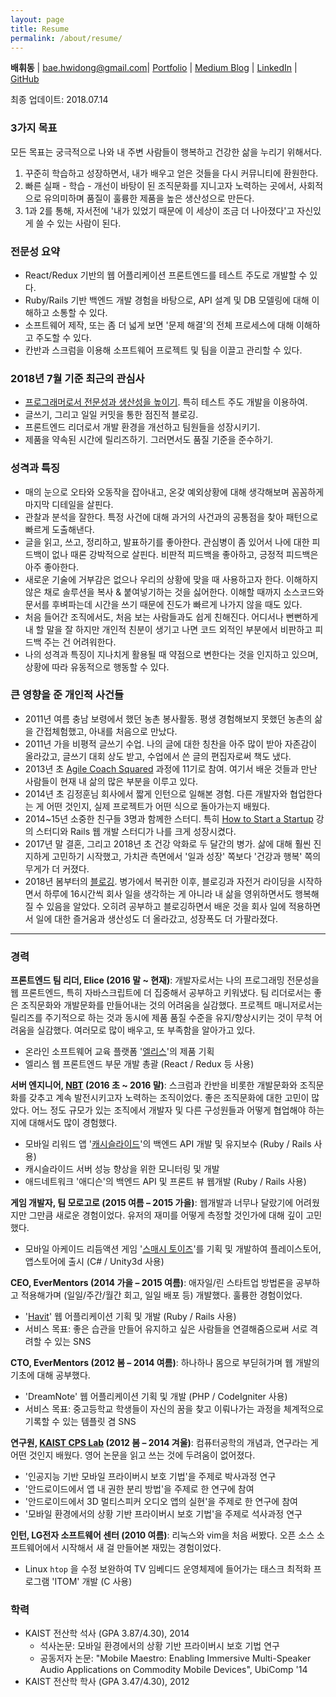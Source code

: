 ```yaml
---
layout: page
title: Resume
permalink: /about/resume/
---
```


**배휘동** | bae.hwidong@gmail.com| [Portfolio](https://spilist.github.io/about/portfolio) | [Medium Blog](https://medium.com/steady-study) | [LinkedIn](https://linkedin.com/in/hwidongbae) | [GitHub](http://github.com/spilist)

최종 업데이트:  2018.07.14



### 3가지 목표 ###

모든 목표는 궁극적으로 나와 내 주변 사람들이 행복하고 건강한 삶을 누리기 위해서다.

1. 꾸준히 학습하고 성장하면서, 내가 배우고 얻은 것들을 다시 커뮤니티에 환원한다.
2. 빠른 실패 - 학습 - 개선이 바탕이 된 조직문화를 지니고자 노력하는 곳에서, 사회적으로 유의미하며 품질이 훌륭한 제품을 높은 생산성으로 만든다.
3. 1과 2를 통해, 자서전에 '내가 있었기 때문에 이 세상이 조금 더 나아졌다'고 자신있게 쓸 수 있는 사람이 된다.



### 전문성 요약 ###

- React/Redux 기반의 웹 어플리케이션 프론트엔드를 테스트 주도로 개발할 수 있다.
- Ruby/Rails 기반 백엔드 개발 경험을 바탕으로, API 설계 및 DB 모델링에 대해 이해하고 소통할 수 있다.
- 소프트웨어 제작, 또는 좀 더 넓게 보면 '문제 해결'의 전체 프로세스에 대해 이해하고 주도할 수 있다.
- 칸반과 스크럼을 이용해 소프트웨어 프로젝트 및 팀을 이끌고 관리할 수 있다.



### 2018년 7월 기준 최근의 관심사 ###

- [프로그래머로서 전문성과 생산성을 높이기](https://medium.com/steady-study/정리-프로그래머에게-필요한-피드백-그리고-quickanddirty-cada34da3646). 특히 테스트 주도 개발을 이용하여. 
- 글쓰기, 그리고 일일 커밋을 통한 점진적 블로깅.
- 프론트엔드 리더로서 개발 환경을 개선하고 팀원들을 성장시키기.
- 제품을 약속된 시간에 릴리즈하기. 그러면서도 품질 기준을 준수하기.



### 성격과 특징 ###

- 매의 눈으로 오타와 오동작을 잡아내고, 온갖 예외상황에 대해 생각해보며 꼼꼼하게 마지막 디테일을 살핀다. 
- 관찰과 분석을 잘한다. 특정 사건에 대해 과거의 사건과의 공통점을 찾아 패턴으로 빠르게 도출해낸다.
- 글을 읽고, 쓰고, 정리하고, 발표하기를 좋아한다. 관심병이 좀 있어서 나에 대한 피드백이 없나 때론 강박적으로 살핀다. 비판적 피드백을 좋아하고, 긍정적 피드백은 아주 좋아한다.
- 새로운 기술에 거부감은 없으나 우리의 상황에 맞을 때 사용하고자 한다. 이해하지 않은 채로 솔루션을 복사 & 붙여넣기하는 것을 싫어한다. 이해할 때까지 소스코드와 문서를 후벼파는데 시간을 쓰기 때문에 진도가 빠르게 나가지 않을 때도 있다.
- 처음 들어간 조직에서도, 처음 보는 사람들과도 쉽게 친해진다. 어디서나 뻔뻔하게 내 할 말을 잘 하지만 개인적 친분이 생기고 나면 코드 외적인 부분에서 비판하고 피드백 주는 건 어려워한다.
- 나의 성격과 특징이 지나치게 활용될 때 약점으로 변한다는 것을 인지하고 있으며, 상황에 따라 유동적으로 행동할 수 있다.



### 큰 영향을 준 개인적 사건들 ###

- 2011년 여름 충남 보령에서 했던 농촌 봉사활동. 평생 경험해보지 못했던 농촌의 삶을 간접체험했고, 아내를 처음으로 만났다.
- 2011년 가을 비평적 글쓰기 수업. 나의 글에 대한 칭찬을 아주 많이 받아 자존감이 올라갔고, 글쓰기 대회 상도 받고, 수업에서 쓴 글의 편집자로써 책도 냈다.
- 2013년 초 [Agile Coach Squared](http://www.ac2.kr/) 과정에 11기로 참여. 여기서 배운 것들과 만난 사람들이 현재 내 삶의 많은 부분을 이루고 있다.
- 2014년 초 김정훈님 회사에서 짧게 인턴으로 일해본 경험. 다른 개발자와 협업한다는 게 어떤 것인지, 실제 프로젝트가 어떤 식으로 돌아가는지 배웠다.
- 2014~15년 소중한 친구들 3명과 함께한 스터디. 특히 [How to Start a Startup](http://startupclass.samaltman.com/) 강의 스터디와 Rails 웹 개발 스터디가 나를 크게 성장시켰다.
- 2017년 말 결혼, 그리고 2018년 초 건강 악화로 두 달간의 병가. 삶에 대해 훨씬 진지하게 고민하기 시작했고, 가치관 측면에서 '일과 성장' 쪽보다 '건강과 행복' 쪽의 무게가 더 커졌다.
- 2018년 봄부터의 [블로깅](https://medium.com/steady-study). 병가에서 복귀한 이후, 블로깅과 자전거 라이딩을 시작하면서 하루에 16시간씩 회사 일을 생각하는 게 아니라 내 삶을 영위하면서도 행복해질 수 있음을 알았다. 오히려 공부하고 블로깅하면서 배운 것을 회사 일에 적용하면서 일에 대한 즐거움과 생산성도 더 올라갔고, 성장폭도 더 가팔라졌다.

------

### 경력 ###

**프론트엔드 팀 리더, Elice (2016 말 ~ 현재)**: 개발자로서는 나의 프로그래밍 전문성을 웹 프론트엔드, 특히 자바스크립트에 더 집중해서 공부하고 키워냈다. 팀 리더로서는 좋은 조직문화와 개발문화를 만들어내는 것의 어려움을 실감했다. 프로젝트 매니저로서는 릴리즈를 주기적으로 하는 것과 동시에 제품 품질 수준을 유지/향상시키는 것이 무척 어려움을 실감했다. 여러모로 많이 배우고, 또 부족함을 알아가고 있다.

- 온라인 소프트웨어 교육 플랫폼 '[엘리스](https://academy.elice.io/)'의 제품 기획
- 엘리스 웹 프론트엔드 부문 개발 총괄 (React / Redux 등 사용)

**서버 엔지니어, [NBT](http://nbt.com/) (2016 초 ~ 2016 말)**: 스크럼과 칸반을 비롯한 개발문화와 조직문화를 갖추고 계속 발전시키고자 노력하는 조직이었다. 좋은 조직문화에 대한 고민이 많았다. 어느 정도 규모가 있는 조직에서 개발자 및 다른 구성원들과 어떻게 협업해야 하는지에 대해서도 많이 경험했다.

- 모바일 리워드 앱 '[캐시슬라이드](http://site.cashslide.co.kr/)'의 백엔드 API 개발 및 유지보수 (Ruby / Rails 사용)
- 캐시슬라이드 서버 성능 향상을 위한 모니터링 및 개발
- 애드네트워크 '애디슨'의 백엔드 API 및 프론트 뷰 웹개발 (Ruby / Rails 사용)

**게임 개발자, 팀 모로고로 (2015 여름 – 2015 가을)**: 웹개발과 너무나 달랐기에 어려웠지만 그만큼 새로운 경험이었다. 유저의 재미를 어떻게 측정할 것인가에 대해 깊이 고민했다.

- 모바일 아케이드 리듬액션 게임 '[스매시 토이즈](https://play.google.com/store/apps/details?id=com.morogoro.smashytoysspace)'를 기획 및 개발하여 플레이스토어, 앱스토어에 출시 (C# / Unity3d 사용)

**CEO, EverMentors (2014 가을 – 2015 여름)**: 애자일/린 스타트업 방법론을 공부하고 적용해가며 (일일/주간/월간 회고, 일일 배포 등) 개발했다. 훌륭한 경험이었다.

- '[Havit](https://havit-personal.herokuapp.com/)' 웹 어플리케이션 기획 및 개발 (Ruby / Rails 사용)
- 서비스 목표: 좋은 습관을 만들어 유지하고 싶은 사람들을 연결해줌으로써 서로 격려할 수 있는 SNS

**CTO, EverMentors (2012 봄 – 2014 여름)**: 하나하나 몸으로 부딛혀가며 웹 개발의 기초에 대해 공부했다.

- 'DreamNote' 웹 어플리케이션 기획 및 개발 (PHP / CodeIgniter 사용)
- 서비스 목표: 중고등학교 학생들이 자신의 꿈을 찾고 이뤄나가는 과정을 체계적으로 기록할 수 있는 템플릿 겸 SNS

**연구원, [KAIST CPS Lab](http://cps.kaist.ac.kr/) (2012 봄 – 2014 겨울)**: 컴퓨터공학의 개념과, 연구라는 게 어떤 것인지 배웠다. 영어 논문을 읽고 쓰는 것에 두려움이 없어졌다.

- '인공지능 기반 모바일 프라이버시 보호 기법'을 주제로 박사과정 연구
- '안드로이드에서 앱 내 권한 분리 방법'을 주제로 한 연구에 참여
- '안드로이드에서 3D 멀티스피커 오디오 앱의 실현'을 주제로 한 연구에 참여
- '모바일 환경에서의 상황 기반 프라이버시 보호 기법'을 주제로 석사과정 연구

**인턴, LG전자 소프트웨어 센터 (2010 여름)**: 리눅스와 vim을 처음 써봤다. 오픈 소스 소프트웨어에서 시작해서 새 걸 만들어본 재밌는 경험이었다.

- Linux `htop` 을 수정 보완하여 TV 임베디드 운영체제에 들어가는 태스크 최적화 프로그램 'ITOM' 개발 (C 사용)

 

### 학력 ###

- KAIST 전산학 석사 (GPA 3.87/4.30), 2014
  - 석사논문: 모바일 환경에서의 상황 기반 프라이버시 보호 기법 연구
  - 공동저자 논문: "Mobile Maestro: Enabling Immersive Multi-Speaker Audio Applications on Commodity Mobile Devices", UbiComp '14
- KAIST 전산학 학사 (GPA 3.47/4.30), 2012